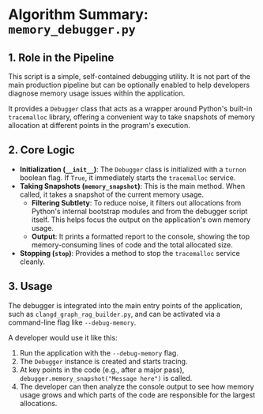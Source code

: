 # Algorithm Summary: `memory_debugger.py`

## 1. Role in the Pipeline

This script is a simple, self-contained debugging utility. It is not part of the main production pipeline but can be optionally enabled to help developers diagnose memory usage issues within the application.

It provides a `Debugger` class that acts as a wrapper around Python's built-in `tracemalloc` library, offering a convenient way to take snapshots of memory allocation at different points in the program's execution.

## 2. Core Logic

*   **Initialization (`__init__`)**: The `Debugger` class is initialized with a `turnon` boolean flag. If `True`, it immediately starts the `tracemalloc` service.
*   **Taking Snapshots (`memory_snapshot`)**: This is the main method. When called, it takes a snapshot of the current memory usage. 
    *   **Filtering Subtlety**: To reduce noise, it filters out allocations from Python's internal bootstrap modules and from the debugger script itself. This helps focus the output on the application's own memory usage.
    *   **Output**: It prints a formatted report to the console, showing the top memory-consuming lines of code and the total allocated size.
*   **Stopping (`stop`)**: Provides a method to stop the `tracemalloc` service cleanly.

## 3. Usage

The debugger is integrated into the main entry points of the application, such as `clangd_graph_rag_builder.py`, and can be activated via a command-line flag like `--debug-memory`.

A developer would use it like this:

1.  Run the application with the `--debug-memory` flag.
2.  The `Debugger` instance is created and starts tracing.
3.  At key points in the code (e.g., after a major pass), `debugger.memory_snapshot("Message here")` is called.
4.  The developer can then analyze the console output to see how memory usage grows and which parts of the code are responsible for the largest allocations.
